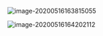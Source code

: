 ![image-20200516163815055](https://tva1.sinaimg.cn/large/007S8ZIlgy1gewehktqcfj31b40eojz3.jpg)

![image-20200516164202112](https://tva1.sinaimg.cn/large/007S8ZIlgy1geweho3i0xj313a0gatfs.jpg)

